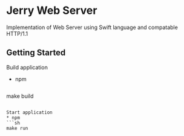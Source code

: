 # Jerry Web Server

Implementation of Web Server using Swift language and compatable HTTP/1.1 

## Getting Started

Build application
* npm
  ```sh
make build
  ```

Start application
* npm
  ```sh
make run
  ```
